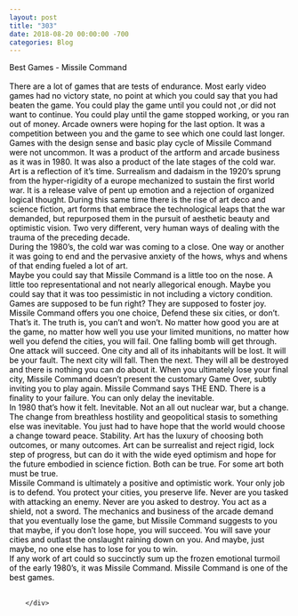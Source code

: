 ```yaml
---
layout: post
title: "303"
date: 2018-08-20 00:00:00 -700
categories: Blog
---
```


<div class="blog-content">
				<div class="paragraph"><span><span style="color:rgb(0, 0, 0)">Best Games - Missile Command</span></span><br><span></span><br><span><span style="color:rgb(0, 0, 0)">There are a lot of games that are tests of endurance. Most early video games had no victory state, no point at which you could say that you had beaten the game. You could play the game until you could not ,or did not want to continue. You could play until the game stopped working, or you ran out of money. Arcade owners were hoping for the last option. It was a competition between you and the game to see which one could last longer. Games with the design sense and basic play cycle of Missile Command were not uncommon. It was a product of the artform and arcade business as it was in 1980. It was also a product of the late stages of the cold war. </span></span><br><span></span><span><span style="color:rgb(0, 0, 0)">Art is a reflection of it&rsquo;s time. Surrealism and dadaism in the 1920&rsquo;s sprung from the hyper-rigidity of a europe mechanized to sustain the first world war. It is a release valve of pent up emotion and a rejection of organized logical thought. During this same time there is the rise of art deco and science fiction, art forms that embrace the technological leaps that the war demanded, but repurposed them in the pursuit of aesthetic beauty and optimistic vision. Two very different, very human ways of dealing with the trauma of the preceding decade. </span></span><br><span></span><span><span style="color:rgb(0, 0, 0)">During the 1980&rsquo;s, the cold war was coming to a close. One way or another it was going to end and the pervasive anxiety of the hows, whys and whens of that ending fueled a lot of art. </span></span><br><span></span><span><span style="color:rgb(0, 0, 0)">Maybe you could say that Missile Command is a little too on the nose. A little too representational and not nearly allegorical enough. Maybe you could say that it was too pessimistic in not including a victory condition. Games are supposed to be fun right? They are supposed to foster joy.</span></span><br><span></span><span><span style="color:rgb(0, 0, 0)">Missile Command offers you one choice, Defend these six cities, or don&rsquo;t. That&rsquo;s it. The truth is, you can&rsquo;t and won&rsquo;t. No matter how good you are at the game, no matter how well you use your limited munitions, no matter how well you defend the cities, you will fail. One falling bomb will get through. One attack will succeed. One city and all of its inhabitants will be lost. It will be your fault. The next city will fall. Then the next. They will all be destroyed and there is nothing you can do about it. When you ultimately lose your final city, Missile Command doesn&rsquo;t present the customary Game Over, subtly inviting you to play again. Missile Command says THE END. There is a finality to your failure. You can only delay the inevitable.</span></span><br><span></span><span><span style="color:rgb(0, 0, 0)">In 1980 that&rsquo;s how it felt. Inevitable. Not an all out nuclear war, but a change. The change from breathless hostility and geopolitical stasis to something else was inevitable. You just had to have hope that the world would choose a change toward peace. Stability. Art has the luxury of choosing both outcomes, or many outcomes. Art can be surrealist and reject rigid, lock step of progress, but can do it with the wide eyed optimism and hope for the future embodied in science fiction. Both can be true. For some art both must be true.</span></span><br><span></span><span><span style="color:rgb(0, 0, 0)">Missile Command is ultimately a positive and optimistic work. Your only job is to defend. You protect your cities, you preserve life. Never are you tasked with attacking an enemy. Never are you asked to destroy. You act as a shield, not a sword. The mechanics and business of the arcade demand that you eventually lose the game, but Missile Command suggests to you that maybe, if you don&rsquo;t lose hope, you will succeed. You will save your cities and outlast the onslaught raining down on you. And maybe, just maybe, no one else has to lose for you to win.</span></span><br><span></span><span><span style="color:rgb(0, 0, 0)">If any work of art could so succinctly sum up the frozen emotional turmoil of the early 1980&rsquo;s, it was Missile Command. Missile Command is one of the best games.</span></span><br><span></span><br></div>

		</div>
        